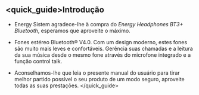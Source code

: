 ## <quick_guide>Introdução
* Energy Sistem agradece-lhe à compra do *Energy Headphones BT3+ Bluetooth*, esperamos que aproveite o máximo.

* Fones estéreo Bluetooth® V4.0. Com um design moderno, estes fones são muito mais leves e confortáveis. Gerência suas chamadas e a leitura da sua música desde o mesmo fone através do microfone integrado e a função control talk.

* Aconselhamos-lhe que leia o presente manual do usuário para tirar melhor partido possível o seu produto de um modo seguro, aproveite todas as suas prestações.
</quick_guide>
